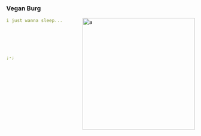 ### Vegan Burg

<img align="right" alt="a" width="300px" height="300px" src="https://raw.githubusercontent.com/d4mmit/d4mmit/main/assets/tea-coffee.gif" />

```yaml
i just wanna sleep...






;-;
``` 

<!--
**VeganBurg/VeganBurg** is a ✨ _special_ ✨ repository because its `README.md` (this file) appears on your GitHub profile.

Here are some ideas to get you started:

- 🔭 I’m currently working on ...
- 🌱 I’m currently learning ...
- 👯 I’m looking to collaborate on ...
- 🤔 I’m looking for help with ...
- 💬 Ask me about ...
- 📫 How to reach me: ...
- 😄 Pronouns: ...
- ⚡ Fun fact: ...
-->

